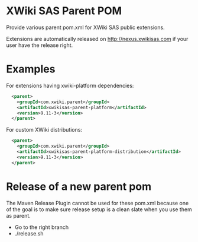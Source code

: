 # XWiki SAS Parent POM

Provide various parent pom.xml for XWiki SAS public extensions.

Extensions are automatically released on http://nexus.xwikisas.com if your user have the release right.

# Examples

For extensions having xwiki-platform dependencies:

```xml
  <parent>
    <groupId>com.xwiki.parent</groupId>
    <artifactId>xwikisas-parent-platform</artifactId>
    <version>9.11-3</version>
  </parent>
```

For custom XWiki distributions:

```xml
  <parent>
    <groupId>com.xwiki.parent</groupId>
    <artifactId>xwikisas-parent-platform-distribution</artifactId>
    <version>9.11-3</version>
  </parent>
```

# Release of a new parent pom

The Maven Release Plugin cannot be used for these pom.xml because one of the goal is to make sure release setup is a clean slate when you use them as parent.

* Go to the right branch
* ./release.sh

